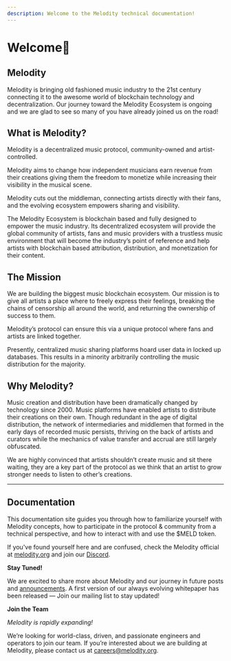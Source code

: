 ```yaml
---
description: Welcome to the Melodity technical documentation!
---
```


# Welcome🎵

## Melodity

Melodity is bringing old fashioned music industry to the 21st century connecting it to the awesome world of blockchain technology and decentralization. Our journey toward the Melodity Ecosystem is ongoing and we are glad to see so many of you have already joined us on the road!

## **What is Melodity?** <a href="#bacf" id="bacf"></a>

Melodity is a decentralized music protocol, community-owned and artist-controlled.

Melodity aims to change how independent musicians earn revenue from their creations giving them the freedom to monetize while increasing their visibility in the musical scene.

Melodity cuts out the middleman, connecting artists directly with their fans, and the evolving ecosystem empowers sharing and visibility.

The Melodity Ecosystem is blockchain based and fully designed to empower the music industry. Its decentralized ecosystem will provide the global community of artists, fans and music providers with a trustless music environment that will become the industry’s point of reference and help artists with blockchain based attribution, distribution, and monetization for their content.

## The Mission <a href="#72bc" id="72bc"></a>

We are building the biggest music blockchain ecosystem. Our mission is to give all artists a place where to freely express their feelings, breaking the chains of censorship all around the world, and returning the ownership of success to them.

Melodity’s protocol can ensure this via a unique protocol where fans and artists are linked together.

Presently, centralized music sharing platforms hoard user data in locked up databases. This results in a minority arbitrarily controlling the music distribution for the majority.

## **Why Melodity?** <a href="#09e8" id="09e8"></a>

Music creation and distribution have been dramatically changed by technology since 2000. Music platforms have enabled artists to distribute their creations on their own. Though redundant in the age of digital distribution, the network of intermediaries and middlemen that formed in the early days of recorded music persists, thriving on the back of artists and curators while the mechanics of value transfer and accrual are still largely obfuscated.

We are highly convinced that artists shouldn’t create music and sit there waiting, they are a key part of the protocol as we think that an artist to grow stronger needs to listen to other’s creations.

****

## **Documentation** <a href="#09e8" id="09e8"></a>

This documentation site guides you through how to familiarize yourself with Melodity concepts, how to participate in the protocol & community from a technical perspective, and how to interact with and use the $MELD token.

If you've found yourself here and are confused, check the Melodity official at [melodity.org](https://www.melodity.org) and join our [Discord](https://discord.com/invite/Fzs9Dqx8NW).



**Stay Tuned!**

We are excited to share more about Melodity and our journey in future posts and [announcements](https://t.me/joinchat/L5-kX08tC243MjZk). A first version of our always evolving whitepaper has been released — Join our mailing list to stay updated!



**Join the Team**

_Melodity is rapidly expanding!_

We’re looking for world-class, driven, and passionate engineers and operators to join our team. If you’re interested about we are building at Melodity, please contact us at careers@melodity.org.
